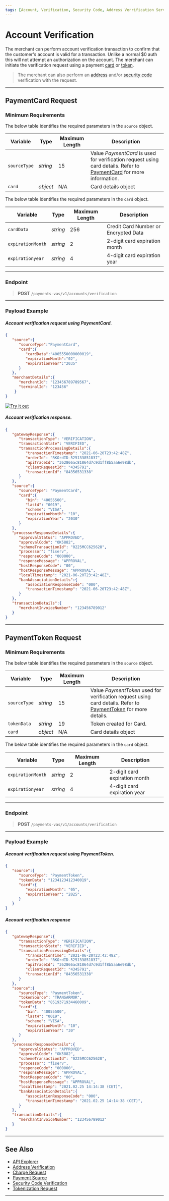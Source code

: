 ```yaml
---
tags: [Account, Verification, Security Code, Address Verrification Service]
---
```


# Account Verification

The merchant can perform account verification transaction to confirm that the customer's account is valid for a transaction. Unlike a normal $0 auth this will not attempt an authorization on the account. The merchant can initiate the verification request using a payment [card](#paymentcard-request) or [token](#paymenttoken-request).

<!--theme:info-->
> The merchant can also perform an [address](?path=docs/Resources/Guides/Fraud/Address-Verification.md) and/or [security code](?path=docs/Resources/Guides/Fraud/Security-Code.md) verification with the request.

---

## PaymentCard Request

### Minimum Requirements

<!--
type: tab
titles: source, card
-->

The below table identifies the required parameters in the `source` object.

| Variable | Type | Maximum Length | Description |
| -------- | -- | ------------ | ------------------ |
| `sourceType` | *string* | 15 | Value *PaymentCard* is used for verification request using card details. Refer to [PaymentCard](?path=docs/Resources/Guides/Payment-Sources/Payment-Card.md) for more information. |
| `card` | *object* | N/A | Card details object |

<!--
type: tab
-->

The below table identifies the required parameters in the `card` object.

| Variable | Type | Maximum Length | Description |
| -------- | -- | ------------ | ------------------ |
| `cardData` | *string* | 256 | Credit Card Number or Encrypted Data |
| `expirationMonth` | *string* | 2 | 2-digit card expiration month |
| `expirationyear` | *string* | 4 | 4-digit card expiration year |

<!-- type: tab-end -->

---

### Endpoint

<!-- theme: success -->
>**POST** `/payments-vas/v1/accounts/verification`

---

### Payload Example

<!--
type: tab
titles: Request, Response
-->

##### Account verification request using PaymentCard.

```json
{
   "source":{
      "sourceType":"PaymentCard",
      "card":{
         "cardData":"4005550000000019",
         "expirationMonth":"02",
         "expirationYear":"2035"
      }
   },
   "merchantDetails":{
      "merchantId": "123456789789567",
      "terminalId": "123456"
    }
}
```

[![Try it out](../../../../assets/images/button.png)](../api/?type=post&path=/payments-vas/v1/accounts/verification)

<!--
type: tab
-->

##### Account verification response.

```json
{
   "gatewayResponse":{
      "transactionType": "VERIFICATION",
      "transactionState": "VERIFIED",
      "transactionProcessingDetails":{
         "transactionTimestamp": "2021-06-20T23:42:48Z",
         "orderId": "RKOrdID-525133851837",
         "apiTraceId": "362866ac81864d7c9d1ff8b5aa6e98db",
         "clientRequestId": "4345791",
         "transactionId": "84356531338"
      }
   },
   "source":{
      "sourceType": "PaymentCard",
      "card":{
         "bin": "40055500",
         "last4": "0019",
         "scheme": "VISA",
         "expirationMonth": "10",
         "expirationYear": "2030"
      }
   },
   "processorResponseDetails":{
      "approvalStatus": "APPROVED",
      "approvalCode": "OK5882",
      "schemeTransactionId": "0225MCC625628",
      "processor": "fiserv",
      "responseCode": "000000",
      "responseMessage": "APPROVAL",
      "hostResponseCode": "00",
      "hostResponseMessage": "APPROVAL",
      "localTimestamp": "2021-06-20T23:42:48Z",
      "bankAssociationDetails":{
         "associationResponseCode": "000",
         "transactionTimestamp": "2021-06-20T23:42:48Z",
      }
   },
   "transactionDetails":{
      "merchantInvoiceNumber": "123456789012"
   }
}
```

<!-- type: tab-end -->

---

## PaymentToken Request

### Minimum Requirements
<!--
type: tab
titles: source, card
-->

The below table identifies the required parameters in the `source` object.

| Variable | Type | Maximum Length | Description |
| -------- | -- | ------------ | ------------------ |
|`sourceType` | *string* | 15 | Value *PaymentToken* used for verification request using card details. Refer to [PaymentToken](?path=docs/Resources/API-Documents/Payments_VAS/Payment-Token.md) for more details. |
|`tokenData`| *string* | 19 | Token created for Card. |
| `card` | *object* | N/A | Card details object |

<!--
type: tab
-->

The below table identifies the required parameters in the `card` object.

| Variable | Type | Maximum Length | Description |
| -------- | -- | ------------ | ------------------ |
| `expirationMonth` | *string* | 2 | 2-digit card expiration month |
| `expirationyear` | *string* | 4 | 4-digit card expiration year |

<!-- type: tab-end -->

---

### Endpoint

<!-- theme: success -->
>**POST** `/payments-vas/v1/accounts/verification`

---

### Payload Example

<!--
type: tab
titles: Request, Response
-->

##### Account verification request using PaymentToken.

```json
{
   "source":{
      "sourceType": "PaymentToken",
      "tokenData": "1234123412340019",
      "card":{
         "expirationMonth": "05",
         "expirationYear": "2025",
      }
   }
}
```

<!--
type: tab
-->

##### Account verification response

```json
{
   "gatewayResponse":{
      "transactionType": "VERIFICATION",
      "transactionState": "VERIFIED",
      "transactionProcessingDetails":{
         "transactionTime": "2021-06-20T23:42:48Z",
         "orderId": "RKOrdID-525133851837",
         "apiTraceId": "362866ac81864d7c9d1ff8b5aa6e98db",
         "clientRequestId": "4345791",
         "transactionId": "84356531338"
      }
   },
   "source":{
      "sourceType": "PaymentToken",
      "tokenSource": "TRANSARMOR",
      "tokenData": "8519371934460009",
      "card":{
         "bin": "40055500",
         "last4": "0019",
         "scheme": "VISA",
         "expirationMonth": "10",
         "expirationYear": "30"
      }
   },
   "processorResponseDetails":{
      "approvalStatus": "APPROVED",
      "approvalCode": "OK5882",
      "schemeTransactionId": "0225MCC625628",
      "processor": "fiserv",
      "responseCode": "000000",
      "responseMessage": "APPROVAL",
      "hostResponseCode": "00",
      "hostResponseMessage": "APPROVAL",
      "localTimestamp": "2021.02.25 14:14:38 (CET)",
      "bankAssociationDetails":{
         "associationResponseCode": "000",
         "transactionTimestamp": "2021.02.25 14:14:38 (CET)",
      }
   },
   "transactionDetails":{
      "merchantInvoiceNumber": "123456789012"
   }
}
```
<!-- type: tab-end -->

---

## See Also

- [API Explorer](../api/?type=post&path=/payments-vas/v1/accounts/verification)
- [Address Verification](?path=docs/Resources/Guides/Fraud/Address-Verification.md)
- [Charge Request](?path=docs/Resources/API-Documents/Payments/Charges.md)
- [Payment Source](?path=docs/Resources/Guides/Payment-Sources/Source-Type.md)
- [Security Code Verification](?path=docs/Resources/Guides/Fraud/Security-Code.md)
- [Tokenization Request](?path=docs/Resources/API-Documents/Payments_VAS/Payment-Token.md)

---
